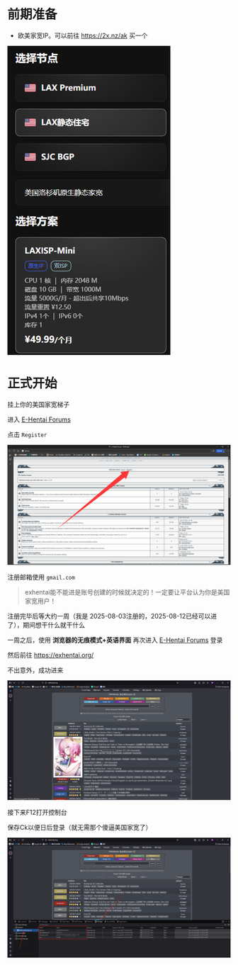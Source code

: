 
# 前期准备

- 欧美家宽IP。可以前往 https://2x.nz/ak 买一个

![](../assets/images/2025-08-12-19-24-21-image.png)

# 正式开始

挂上你的美国家宽梯子

进入 [E-Hentai Forums](https://forums.e-hentai.org/)

点击 `Register` 

![](../assets/images/2025-08-12-19-26-33-image.png)

注册邮箱使用 `gmail.com`

> exhentai能不能进是账号创建的时候就决定的！一定要让平台认为你是美国家宽用户！

注册完毕后等大约一周（我是 2025-08-03注册的，2025-08-12已经可以进了），期间想干什么就干什么

一周之后，使用 **浏览器的无痕模式+英语界面** 再次进入 [E-Hentai Forums](https://forums.e-hentai.org/) 登录

然后前往 https://exhentai.org/ 

不出意外，成功进来

![](../assets/images/2025-08-12-19-29-10-image.png)

接下来F12打开控制台

保存Ck以便日后登录（就无需那个傻逼美国家宽了）

![](../assets/images/2025-08-12-19-30-42-image.png)
